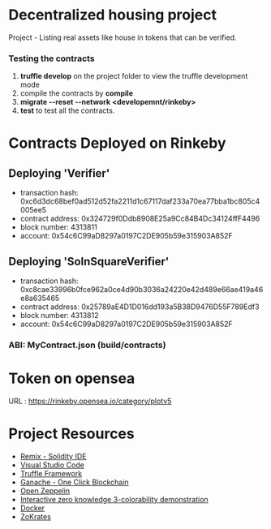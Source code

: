 # Decentralized housing project

  Project - Listing real assets like house in tokens that can be verified.

  ### Testing the contracts
  1. **truffle develop** on the project folder to view the truffle development mode
  2. compile the contracts by **compile**
  3. **migrate --reset --network <developemnt/rinkeby>**
  4. **test** to test all the contracts.


# Contracts Deployed on Rinkeby


Deploying 'Verifier'
--------------------
- transaction hash:    0xc6d3dc68bef0ad512d52fa2211d1c67117daf233a70ea77bba1bc805c4005ee5
- contract address:    0x324729f0Ddb8908E25a9Cc84B4Dc34124ffF4496
- block number:        4313811
- account:             0x54c6C99aD8297a0197C2DE905b59e315903A852F



Deploying 'SolnSquareVerifier'
------------------------------
- transaction hash:    0xc8cae33996b0fce962a0ce4d90b3036a24220e42d489e66ae419a46e8a635465
- contract address:    0x25789aE4D1D016dd193a5B38D9476D55F789Edf3
- block number:        4313812
- account:             0x54c6C99aD8297a0197C2DE905b59e315903A852F





 ### ABI: MyContract.json (build/contracts)


# Token on opensea

 URL : https://rinkeby.opensea.io/category/plotv5


# Project Resources

* [Remix - Solidity IDE](https://remix.ethereum.org/)
* [Visual Studio Code](https://code.visualstudio.com/)
* [Truffle Framework](https://truffleframework.com/)
* [Ganache - One Click Blockchain](https://truffleframework.com/ganache)
* [Open Zeppelin ](https://openzeppelin.org/)
* [Interactive zero knowledge 3-colorability demonstration](http://web.mit.edu/~ezyang/Public/graph/svg.html)
* [Docker](https://docs.docker.com/install/)
* [ZoKrates](https://github.com/Zokrates/ZoKrates)

